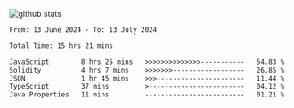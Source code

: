 
![github stats](https://github-readme-stats.vercel.app/api?username=realmahd1&show_icons=true&theme=codeSTACKr&hide_rank=true&count_private=true)

<!--START_SECTION:waka-->

```txt
From: 13 June 2024 - To: 13 July 2024

Total Time: 15 hrs 21 mins

JavaScript        8 hrs 25 mins   >>>>>>>>>>>>>>-----------   54.83 %
Solidity          4 hrs 7 mins    >>>>>>>------------------   26.85 %
JSON              1 hr 45 mins    >>>----------------------   11.44 %
TypeScript        37 mins         >------------------------   04.12 %
Java Properties   11 mins         -------------------------   01.21 %
```

<!--END_SECTION:waka-->
